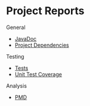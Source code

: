 # Project Reports

General

* [JavaDoc](./javadoc/)
* [Project Dependencies](./project/dependencies/)

Testing

* [Tests](./tests/test/)
* [Unit Test Coverage](./jacoco/test/html/)

Analysis

* [PMD](./pmd/)